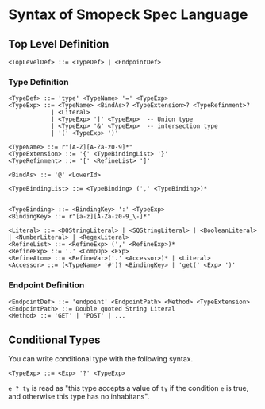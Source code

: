 # Syntax of Smopeck Spec Language

## Top Level Definition
```
<TopLevelDef> ::= <TypeDef> | <EndpointDef>
```

### Type Definition
```
<TypeDef> ::= 'type' <TypeName> '=' <TypeExp>
<TypeExp> ::= <TypeName> <BindAs>? <TypeExtension>? <TypeRefinment>? 
            | <Literal> 
            | <TypeExp> '|' <TypeExp>  -- Union type
            | <TypeExp> '&' <TypeExp>  -- intersection type
            | '(' <TypeExp> ')'

<TypeName> ::= r"[A-Z][A-Za-z0-9]*"
<TypeExtension> ::= '{' <TypeBindingList> '}'
<TypeRefinment> ::= '[' <RefineList> ']'

<BindAs> ::= '@' <LowerId>

<TypeBindingList> ::= <TypeBinding> (',' <TypeBinding>)*


<TypeBinding> ::= <BindingKey> ':' <TypeExp>
<BindingKey> ::= r"[a-z][A-Za-z0-9_\-]*"

<Literal> ::= <DQStringLiteral> | <SQStringLiteral> | <BooleanLiteral> | <NumberLiteral> | <RegexLiteral>
<RefineList> ::= <RefineExp> (',' <RefineExp>)*
<RefineExp> ::= '.' <CompOp> <Exp>
<RefineAtom> ::= <RefineVar>('.' <Accessor>)* | <Literal>
<Accessor> ::= (<TypeName> '#')? <BindingKey> | 'get(' <Exp> ')'
```

### Endpoint Definition
```
<EndpointDef> ::= 'endpoint' <EndpointPath> <Method> <TypeExtension> 
<EndpointPath> ::= Double quoted String Literal
<Method> ::= 'GET' | 'POST' | ... 
```

## Conditional Types
You can write conditional type with the following syntax.
```
<TypeExp> ::= <Exp> '?' <TypeExp>
```
`e ? ty` is read as "this type accepts a value of `ty` if the condition `e` is true, and otherwise this type has no inhabitans".
